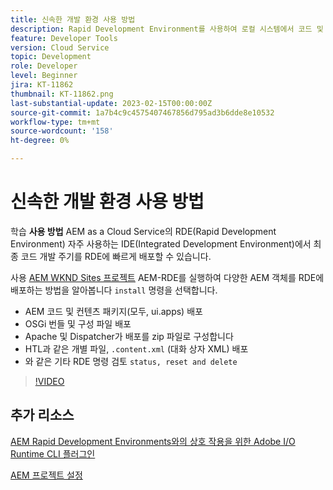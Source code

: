 ```yaml
---
title: 신속한 개발 환경 사용 방법
description: Rapid Development Environment를 사용하여 로컬 시스템에서 코드 및 컨텐츠를 배포하는 방법을 알아봅니다.
feature: Developer Tools
version: Cloud Service
topic: Development
role: Developer
level: Beginner
jira: KT-11862
thumbnail: KT-11862.png
last-substantial-update: 2023-02-15T00:00:00Z
source-git-commit: 1a7b4c9c4575407467856d795ad3b6dde8e10532
workflow-type: tm+mt
source-wordcount: '158'
ht-degree: 0%

---
```



# 신속한 개발 환경 사용 방법

학습 **사용 방법** AEM as a Cloud Service의 RDE(Rapid Development Environment) 자주 사용하는 IDE(Integrated Development Environment)에서 최종 코드 개발 주기를 RDE에 빠르게 배포할 수 있습니다.

사용 [AEM WKND Sites 프로젝트](https://github.com/adobe/aem-guides-wknd#aem-wknd-sites-project) AEM-RDE를 실행하여 다양한 AEM 객체를 RDE에 배포하는 방법을 알아봅니다 `install` 명령을 선택합니다.

- AEM 코드 및 컨텐츠 패키지(모두, ui.apps) 배포
- OSGi 번들 및 구성 파일 배포
- Apache 및 Dispatcher가 배포를 zip 파일로 구성합니다
- HTL과 같은 개별 파일, `.content.xml` (대화 상자 XML) 배포
- 와 같은 기타 RDE 명령 검토 `status, reset and delete`

>[!VIDEO](https://video.tv.adobe.com/v/3415491/?quality=12&learn=on)

## 추가 리소스

[AEM Rapid Development Environments와의 상호 작용을 위한 Adobe I/O Runtime CLI 플러그인](https://github.com/adobe/aio-cli-plugin-aem-rde#aio-cli-plugin-aem-rde)

[AEM 프로젝트 설정](https://experienceleague.adobe.com/docs/experience-manager-learn/getting-started-wknd-tutorial-develop/project-archetype/project-setup.html)
